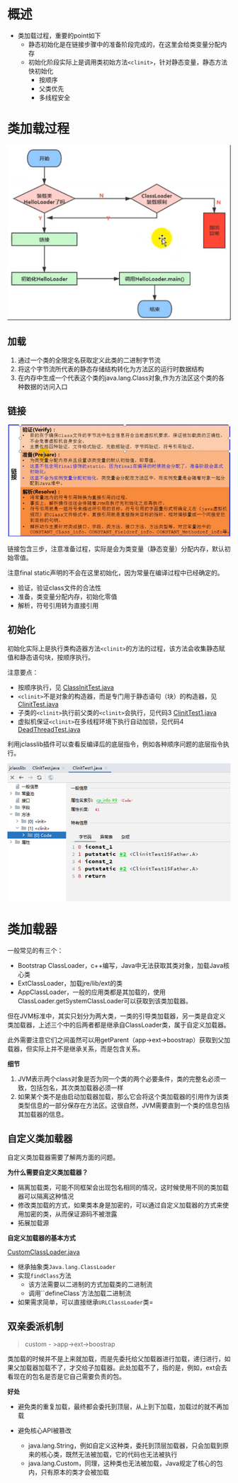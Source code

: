 # 概述

- 类加载过程，重要的point如下
  - 静态初始化是在链接步骤中的准备阶段完成的，在这里会给类变量分配内存
  - 初始化阶段实际上是调用类初始方法`<clinit>`，针对静态变量，静态方法快初始化
    - 按顺序
    - 父类优先
    - 多线程安全

# 类加载过程

![image-20210404200807975](assets/img/image-20210404200807975.png)

## 加载

1. 通过一个类的全限定名获取定义此类的二进制字节流
2. 将这个字节流所代表的静态存储结构转化为方法区的运行时数据结构
3. 在内存中生成一个代表这个类的java.lang.Class对象,作为方法区这个类的各种数据的访问入口

## 链接

![image-20210404200926994](assets/img/image-20210404200926994.png)

链接包含三步，注意准备过程，实际是会为类变量（静态变量）分配内存，默认初始零值。

注意final static声明的不会在这里初始化，因为常量在编译过程中已经确定的。

- 验证，验证class文件的合法性
- 准备，类变量分配内存，初始化零值
- 解析，符号引用转为直接引用

## 初始化

初始化实际上是执行类构造器方法`<clinit>`的方法的过程，该方法会收集静态赋值和静态语句块，按顺序执行。

注意要点：

- 按顺序执行，见 [ClassInitTest.java](..\chapter02\src\main\java\ClassInitTest.java) 
- `<clinit>`不是对象的构造器，而是专门用于静态语句（块）的构造器，见 [ClinitTest.java](..\chapter02\src\main\java\ClinitTest.java) 
- 子类的`<clinit>`执行前父类的`<clinit>`会执行，见代码3 [ClinitTest1.java](..\chapter02\src\main\java\ClinitTest1.java) 
- 虚拟机保证`<clinit>`在多线程环境下执行自动加锁，见代码4 [DeadThreadTest.java](..\chapter02\src\main\java\DeadThreadTest.java) 

利用jclasslib插件可以查看反编译后的底层指令，例如各种顺序问题的底层指令执行。

![image-20210404201836644](assets/img/image-20210404201836644.png)

# 类加载器

一般常见的有三个：

- Bootstrap ClassLoader，c++编写，Java中无法获取其类对象，加载Java核心类
- ExtClassLoader，加载jre/lib/ext的类
- AppClassLoader，一般的应用类都是其加载的，使用ClassLoader.getSystemClassLoader可以获取到该类加载器。

但在JVM标准中，其实只划分为两大类，一类的引导类加载器，另一类是自定义类加载器，上述三个中的后两者都是继承自ClassLoader类，属于自定义加载器。

此外需要注意它们之间虽然可以用getParent（app->ext->boostrap）获取到父加载器，但实际上并不是继承关系，而是包含关系。

**细节**

1. JVM表示两个class对象是否为同一个类的两个必要条件，类的完整名必须一致，包括包名，其次类加载器必须一样
2. 如果某个类不是由启动加载器加载，那么它会将这个类加载器的引用作为该类类型信息的一部分保存在方法区。这很自然，JVM需要直到一个类的信息包括其加载器的信息。

## 自定义类加载器

自定义类加载器需要了解两方面的问题。

**为什么需要自定义类加载器？**

- 隔离加载类，可能不同框架会出现包名相同的情况，这时候使用不同的类加载器可以隔离这种情况
- 修改类加载的方式，如果类本身是加密的，可以通过自定义加载器的方式来使用加密的类，从而保证源码不被泄露
- 拓展加载源

**自定义加载器的基本方式**

 [CustomClassLoader.java](..\chapter02\src\main\java\classloader\CustomClassLoader.java) 

- 继承抽象类`Java.lang.ClassLoader`
- 实现`findClass`方法
  - 该方法需要以二进制的方式加载类的二进制流
  - 调用``defineClass`方法加载二进制流
- 如果需求简单，可以直接继承`URLClassLoader`类=

## 双亲委派机制

> custom - >app->ext->boostrap

类加载的时候并不是上来就加载，而是先委托给父加载器进行加载，递归进行，如果父加载器加载不了，才交给子加载器。此处加载不了，指的是，例如，ext会去看现在的包名是否是它自己需要负责的包。

**好处**

- 避免类的重复加载，最终都会委托到顶层，从上到下加载，加载过的就不再加载

- 避免核心API被篡改

  - java.lang.String，例如自定义这种类，委托到顶层加载器，只会加载到原来的核心类，既然无法被加载，它的代码也无法被执行
  - java.lang.Custom，同理，这种类也无法被加载，Java规定了核心的包内，只有原本的类才会被加载

  



